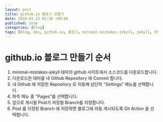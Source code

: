 ```yaml
---
layout: post
title: github.io 블로그 만들기
date: 2024-01-23 05:30 +09:00
published: true
categories: [blog]
tags: [blog, dev, github.io, 블로그, minimal-mistakes-jekyll, jekyll, theme]
---
```


# github.io 블로그 만들기 순서

1. minimal-mistakes-jekyll 테마의 github 사이트에서 소스코드를 다운로드합니다.
2. 다운로드한 테마를 내 Github Repository 에 Commit 합니다.
3. 내 Github 에 저장된 Repository 로 이동해 상단의 "Settings" 메뉴를 선택합니다.
4. 좌측 메뉴 중 "Pages"를 선택합니다. 
5. 앞으로 게시될 Post가 저장될 Branch를 지정합니다. 
6. Post 를 지정된 Branch 에 저장하면 블로그에 자동 게시되도록 Git Action 을 선택합니다.
